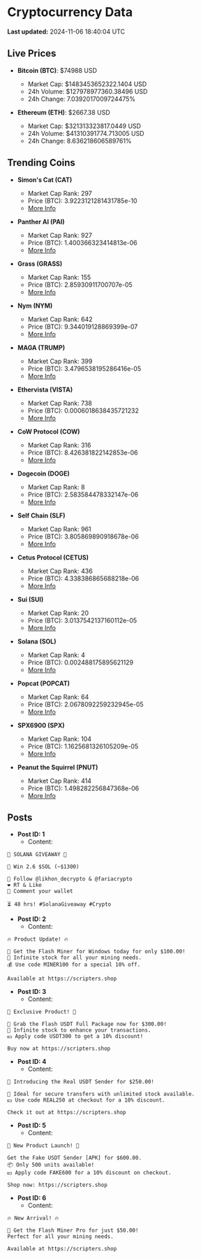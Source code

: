 # Cryptocurrency Data

**Last updated:** 2024-11-06 18:40:04 UTC

## Live Prices
- **Bitcoin (BTC)**: $74988 USD
  - Market Cap: $1483453652322.1404 USD
  - 24h Volume: $127978977360.38496 USD
  - 24h Change: 7.0392017009724475%

- **Ethereum (ETH)**: $2667.38 USD
  - Market Cap: $321313323817.0449 USD
  - 24h Volume: $41310391774.713005 USD
  - 24h Change: 8.636218606589761%

## Trending Coins
- **Simon's Cat (CAT)**
  - Market Cap Rank: 297
  - Price (BTC): 3.9223121281431785e-10
  - [More Info](https://www.coingecko.com/en/coins/simons-cat)

- **Panther AI (PAI)**
  - Market Cap Rank: 927
  - Price (BTC): 1.400366323414813e-06
  - [More Info](https://www.coingecko.com/en/coins/panther-ai)

- **Grass (GRASS)**
  - Market Cap Rank: 155
  - Price (BTC): 2.85930911700707e-05
  - [More Info](https://www.coingecko.com/en/coins/grass)

- **Nym (NYM)**
  - Market Cap Rank: 642
  - Price (BTC): 9.344019128869399e-07
  - [More Info](https://www.coingecko.com/en/coins/nym)

- **MAGA (TRUMP)**
  - Market Cap Rank: 399
  - Price (BTC): 3.4796538195286416e-05
  - [More Info](https://www.coingecko.com/en/coins/maga)

- **Ethervista (VISTA)**
  - Market Cap Rank: 738
  - Price (BTC): 0.0006018638435721232
  - [More Info](https://www.coingecko.com/en/coins/ethervista)

- **CoW Protocol (COW)**
  - Market Cap Rank: 316
  - Price (BTC): 8.426381822142853e-06
  - [More Info](https://www.coingecko.com/en/coins/cow-protocol)

- **Dogecoin (DOGE)**
  - Market Cap Rank: 8
  - Price (BTC): 2.583584478332147e-06
  - [More Info](https://www.coingecko.com/en/coins/dogecoin)

- **Self Chain (SLF)**
  - Market Cap Rank: 961
  - Price (BTC): 3.805869890918678e-06
  - [More Info](https://www.coingecko.com/en/coins/self-chain)

- **Cetus Protocol (CETUS)**
  - Market Cap Rank: 436
  - Price (BTC): 4.338386865688218e-06
  - [More Info](https://www.coingecko.com/en/coins/cetus-protocol)

- **Sui (SUI)**
  - Market Cap Rank: 20
  - Price (BTC): 3.0137542137160112e-05
  - [More Info](https://www.coingecko.com/en/coins/sui)

- **Solana (SOL)**
  - Market Cap Rank: 4
  - Price (BTC): 0.002488175895621129
  - [More Info](https://www.coingecko.com/en/coins/solana)

- **Popcat (POPCAT)**
  - Market Cap Rank: 64
  - Price (BTC): 2.0678092259232945e-05
  - [More Info](https://www.coingecko.com/en/coins/popcat)

- **SPX6900 (SPX)**
  - Market Cap Rank: 104
  - Price (BTC): 1.1625681326105209e-05
  - [More Info](https://www.coingecko.com/en/coins/spx6900)

- **Peanut the Squirrel (PNUT)**
  - Market Cap Rank: 414
  - Price (BTC): 1.498282256847368e-06
  - [More Info](https://www.coingecko.com/en/coins/peanut-the-squirrel)

## Posts
- **Post ID: 1**
  - Content:
```
🚀 SOLANA GIVEAWAY 🚀

🎁 Win 2.6 $SOL (~$1300)

🤝 Follow @likhon_decrypto & @fariacrypto
❤️ RT & Like
💬 Comment your wallet

⏳ 48 hrs! #SolanaGiveaway #Crypto
```

- **Post ID: 2**
  - Content:
```
🔥 Product Update! 🔥

🚀 Get the Flash Miner for Windows today for only $100.00!
🔋 Infinite stock for all your mining needs.
💰 Use code MINER100 for a special 10% off.

Available at https://scripters.shop
```

- **Post ID: 3**
  - Content:
```
🎁 Exclusive Product! 🎁

💸 Grab the Flash USDT Full Package now for $300.00!
🎉 Infinite stock to enhance your transactions.
💵 Apply code USDT300 to get a 10% discount!

Buy now at https://scripters.shop
```

- **Post ID: 4**
  - Content:
```
💎 Introducing the Real USDT Sender for $250.00!

💼 Ideal for secure transfers with unlimited stock available.
💵 Use code REAL250 at checkout for a 10% discount.

Check it out at https://scripters.shop
```

- **Post ID: 5**
  - Content:
```
🚀 New Product Launch! 🚀

Get the Fake USDT Sender [APK] for $600.00.
📦 Only 500 units available!
💵 Apply code FAKE600 for a 10% discount on checkout.

Shop now: https://scripters.shop
```

- **Post ID: 6**
  - Content:
```
🔥 New Arrival! 🔥

💸 Get the Flash Miner Pro for just $50.00!
Perfect for all your mining needs.

Available at https://scripters.shop
```

